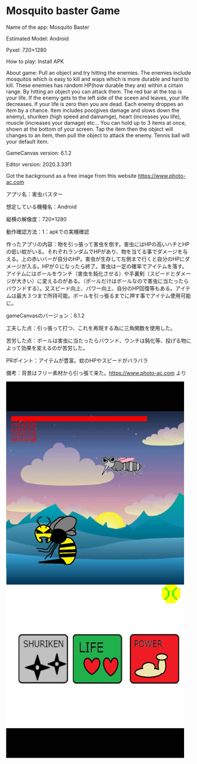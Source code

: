 # Mosquito baster Game

Name of the app: Mosquito Baster

Estimated Model: Android

Pyxel: 720×1280

How to play: Install APK

About game: Pull an object and try hitting the enemies. The enemies include mosquitos which is easy to kill and waps which is more durable and hard to kill. These enemies has random HP(how durable they are) within a cirtain range. By hitting an object you can attack them. The red bar at the top is your life. If the enemy gets to the left side of the sceen and leaves, your life decreases. If your life is zero then you are dead. Each enemy droppes an item by a chance. Item includes poo(gives damage and slows down the enemy), shuriken (high speed and damamge), heart (increases you life), muscle (increases your damage) etc... You can hold up to 3 items at once, shown at the bottom of your screen. Tap the item then the object will changes to an item, then pull the object to attack the enemy. Tennis ball will your default item.

GameCanvas version: 6.1.2

Editor version: 2020.3.33f1

Got the background as a free image from this website https://www.photo-ac.com 


アプリ名：害虫バスター

想定している機種名：Android

縦横の解像度：720×1280

動作確認方法：1：apkでの実機確認

作ったアプリの内容：物を引っ張って害虫を倒す。害虫にはHPの高いハチとHPの低い蚊がいる。それぞれランダムでHPがあり、物を当てる事でダメージを与える。上の赤いバーが自分のHP。害虫が生存して左側まで行くと自分のHPにダメージが入る。HPが０になったら終了。害虫は一定の確率でアイテムを落す。アイテムにはボールをウンチ（害虫を鈍化させる）や手裏剣（スピードとダメージが大きい）に変えるのがある。（ボールだけはボールなので害虫に当たったらバウンドする）。又スピード向上、パワー向上、自分のHP回復等もある。アイテムは最大３つまで所持可能。ボールを引っ張るまでに押す事でアイテム使用可能に。

gameCanvasのバージョン：6.1.2

工夫した点：引っ張って打つ、これを再現する為に三角関数を使用した。

苦労した点：ボールは害虫に当たったらバウンド、ウンチは鈍化等、投げる物によって効果を変えるのが苦労した。

PRポイント：アイテムが豊富。蚊のHPやスピードがバラバラ

備考：背景はフリー素材から引っ張て来た。https://www.photo-ac.com より

![Image of the game](/game.jpg)
